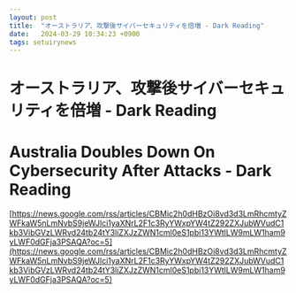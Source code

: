 ```yaml
---
layout: post
title:  "オーストラリア、攻撃後サイバーセキュリティを倍増 - Dark Reading"
date:   2024-03-29 10:34:23 +0900
tags: setuirynews 
---
```


# オーストラリア、攻撃後サイバーセキュリティを倍増 - Dark Reading



# Australia Doubles Down On Cybersecurity After Attacks - Dark Reading

[https://news.google.com/rss/articles/CBMic2h0dHBzOi8vd3d3LmRhcmtyZWFkaW5nLmNvbS9jeWJlci1yaXNrL2F1c3RyYWxpYW4tZ292ZXJubWVudC1kb3VibGVzLWRvd24tb24tY3liZXJzZWN1cml0eS1pbi13YWtlLW9mLW1ham9yLWF0dGFja3PSAQA?oc=5](https://news.google.com/rss/articles/CBMic2h0dHBzOi8vd3d3LmRhcmtyZWFkaW5nLmNvbS9jeWJlci1yaXNrL2F1c3RyYWxpYW4tZ292ZXJubWVudC1kb3VibGVzLWRvd24tb24tY3liZXJzZWN1cml0eS1pbi13YWtlLW9mLW1ham9yLWF0dGFja3PSAQA?oc=5)

